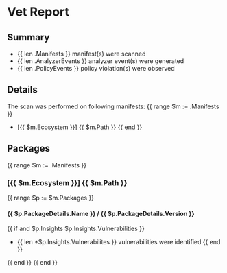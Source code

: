 # Vet Report

## Summary

* {{ len .Manifests }} manifest(s) were scanned
* {{ len .AnalyzerEvents }} analyzer event(s) were generated
* {{ len .PolicyEvents }} policy violation(s) were observed

## Details

The scan was performed on following manifests:
{{ range $m := .Manifests }}
* [{{ $m.Ecosystem }}] {{ $m.Path }}
{{ end }}

## Packages

{{ range $m := .Manifests }}
### [{{ $m.Ecosystem }}] {{ $m.Path }}
{{ range $p := $m.Packages }}
#### {{ $p.PackageDetails.Name }} / {{ $p.PackageDetails.Version }}

{{ if and $p.Insights $p.Insights.Vulnerabilities }}
* {{ len *$p.Insights.Vulnerabilites }} vulnerabilities were identified
{{ end }}

{{ end }}
{{ end }}


